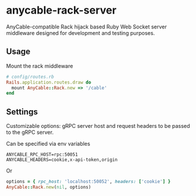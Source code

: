 # anycable-rack-server

AnyCable-compatible Rack hijack based Ruby Web Socket server middleware designed for development and testing purposes.

## Usage

Mount the rack middleware
```ruby
# config/routes.rb
Rails.application.routes.draw do
  mount AnyCable::Rack.new => '/cable'
end
```

## Settings

Customizable options: gRPC server host and request headers to be passed to the gRPC server.

Can be specified via env variables
```
ANYCABLE_RPC_HOST=rpc:50051
ANYCABLE_HEADERS=cookie,x-api-token,origin
```

Or

```ruby
options = { rpc_host: 'localhost:50052', headers: ['cookie'] }
AnyCable::Rack.new(nil, options)
```